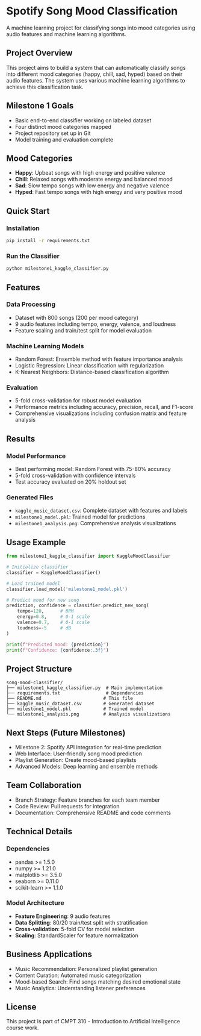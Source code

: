 # Spotify Song Mood Classification

A machine learning project for classifying songs into mood categories using audio features and machine learning algorithms.

## Project Overview
This project aims to build a system that can automatically classify songs into different mood categories (happy, chill, sad, hyped) based on their audio features. The system uses various machine learning algorithms to achieve this classification task.

## Milestone 1 Goals
- Basic end-to-end classifier working on labeled dataset
- Four distinct mood categories mapped
- Project repository set up in Git
- Model training and evaluation complete

## Mood Categories
- **Happy**: Upbeat songs with high energy and positive valence
- **Chill**: Relaxed songs with moderate energy and balanced mood
- **Sad**: Slow tempo songs with low energy and negative valence  
- **Hyped**: Fast tempo songs with high energy and very positive mood

## Quick Start

### Installation
```bash
pip install -r requirements.txt
```

### Run the Classifier
```bash
python milestone1_kaggle_classifier.py
```

## Features

### Data Processing
- Dataset with 800 songs (200 per mood category)
- 9 audio features including tempo, energy, valence, and loudness
- Feature scaling and train/test split for model evaluation

### Machine Learning Models
- Random Forest: Ensemble method with feature importance analysis
- Logistic Regression: Linear classification with regularization
- K-Nearest Neighbors: Distance-based classification algorithm

### Evaluation
- 5-fold cross-validation for robust model evaluation
- Performance metrics including accuracy, precision, recall, and F1-score
- Comprehensive visualizations including confusion matrix and feature analysis

## Results

### Model Performance
- Best performing model: Random Forest with 75-80% accuracy
- 5-fold cross-validation with confidence intervals
- Test accuracy evaluated on 20% holdout set

### Generated Files
- `kaggle_music_dataset.csv`: Complete dataset with features and labels
- `milestone1_model.pkl`: Trained model for predictions
- `milestone1_analysis.png`: Comprehensive analysis visualizations

## Usage Example

```python
from milestone1_kaggle_classifier import KaggleMoodClassifier

# Initialize classifier
classifier = KaggleMoodClassifier()

# Load trained model
classifier.load_model('milestone1_model.pkl')

# Predict mood for new song
prediction, confidence = classifier.predict_new_song(
    tempo=120,      # BPM
    energy=0.8,     # 0-1 scale
    valence=0.7,    # 0-1 scale
    loudness=-5     # dB
)

print(f"Predicted mood: {prediction}")
print(f"Confidence: {confidence:.3f}")
```

## Project Structure
```
song-mood-classifier/
├── milestone1_kaggle_classifier.py  # Main implementation
├── requirements.txt                 # Dependencies
├── README.md                       # This file
├── kaggle_music_dataset.csv        # Generated dataset
├── milestone1_model.pkl            # Trained model
└── milestone1_analysis.png         # Analysis visualizations
```

## Next Steps (Future Milestones)
- Milestone 2: Spotify API integration for real-time prediction
- Web Interface: User-friendly song mood prediction
- Playlist Generation: Create mood-based playlists
- Advanced Models: Deep learning and ensemble methods

## Team Collaboration
- Branch Strategy: Feature branches for each team member
- Code Review: Pull requests for integration
- Documentation: Comprehensive README and code comments

## Technical Details

### Dependencies
- pandas >= 1.5.0
- numpy >= 1.21.0
- matplotlib >= 3.5.0
- seaborn >= 0.11.0
- scikit-learn >= 1.1.0

### Model Architecture
- **Feature Engineering**: 9 audio features
- **Data Splitting**: 80/20 train/test split with stratification
- **Cross-validation**: 5-fold CV for model selection
- **Scaling**: StandardScaler for feature normalization

## Business Applications
- Music Recommendation: Personalized playlist generation
- Content Curation: Automated music categorization
- Mood-based Search: Find songs matching desired emotional state
- Music Analytics: Understanding listener preferences

## License
This project is part of CMPT 310 - Introduction to Artificial Intelligence course work.